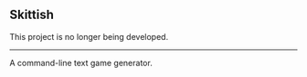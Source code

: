 Skittish
--------------

This project is no longer being developed.

_______________

A command-line text game generator.
